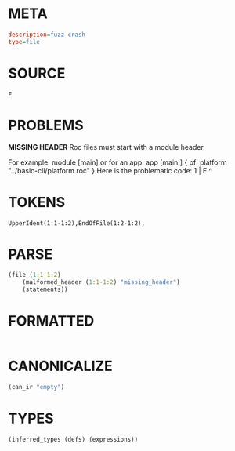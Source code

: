 # META
~~~ini
description=fuzz crash
type=file
~~~
# SOURCE
~~~roc
F
~~~
# PROBLEMS
**MISSING HEADER**
Roc files must start with a module header.

For example:
        module [main]
or for an app:
        app [main!] { pf: platform "../basic-cli/platform.roc" }
Here is the problematic code:
1 | F
    ^


# TOKENS
~~~zig
UpperIdent(1:1-1:2),EndOfFile(1:2-1:2),
~~~
# PARSE
~~~clojure
(file (1:1-1:2)
	(malformed_header (1:1-1:2) "missing_header")
	(statements))
~~~
# FORMATTED
~~~roc

~~~
# CANONICALIZE
~~~clojure
(can_ir "empty")
~~~
# TYPES
~~~clojure
(inferred_types (defs) (expressions))
~~~